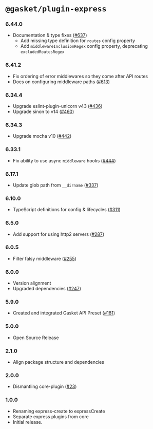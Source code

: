 # `@gasket/plugin-express`

### 6.44.0

- Documentation & type fixes ([#637])
  - Add missing type definition for `routes` config property
  - Add `middlewareInclusionRegex` config property, deprecating `excludedRoutesRegex`

### 6.41.2

- Fix ordering of error middlewares so they come after API routes
- Docs on configuring middleware paths ([#613])

### 6.34.4

- Upgrade eslint-plugin-unicorn v43 ([#436])
- Upgrade sinon to v14 ([#460])

### 6.34.3

- Upgrade mocha v10 ([#442])

### 6.33.1

- Fix ability to use async `middleware` hooks ([#444])

### 6.17.1

- Update glob path from `__dirname` ([#337])

### 6.10.0

- TypeScript definitions for config & lifecycles ([#311])

### 6.5.0

- Add support for using http2 servers ([#287])

### 6.0.5

- Filter falsy middleware ([#255])

### 6.0.0

- Version alignment
- Upgraded dependencies ([#247])

### 5.9.0

- Created and integrated Gasket API Preset ([#181])

### 5.0.0

- Open Source Release

### 2.1.0

- Align package structure and dependencies

### 2.0.0

- Dismantling core-plugin ([#23])

### 1.0.0

- Renaming express-create to expressCreate
- Separate express plugins from core
- Initial release.

[#23]: https://github.com/godaddy/gasket/pull/23
[#181]: https://github.com/godaddy/gasket/pull/181
[#247]: https://github.com/godaddy/gasket/pull/247
[#255]: https://github.com/godaddy/gasket/pull/255
[#287]: https://github.com/godaddy/gasket/pull/287
[#311]: https://github.com/godaddy/gasket/pull/311
[#337]: https://github.com/godaddy/gasket/pull/337
[#436]: https://github.com/godaddy/gasket/pull/436
[#444]: https://github.com/godaddy/gasket/pull/444
[#442]: https://github.com/godaddy/gasket/pull/442
[#460]: https://github.com/godaddy/gasket/pull/460
[#613]: https://github.com/godaddy/gasket/pull/613
[#637]: https://github.com/godaddy/gasket/pull/637
